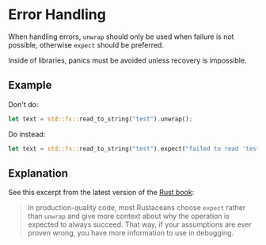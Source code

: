 # Error Handling

When handling errors, `unwrap` should only be used when failure is not possible,
otherwise `expect` should be preferred.

Inside of libraries, panics must be avoided unless recovery is impossible.

## Example

Don't do:

```rust
let text = std::fs::read_to_string("test").unwrap();
```

Do instead:

```rust
let text = std::fs::read_to_string("test").expect("failed to read 'test'");
```

## Explanation

See this excerpt from the latest version of the [Rust book]:

> In production-quality code, most Rustaceans choose `expect` rather than
> `unwrap` and give more context about why the operation is expected to always
> succeed. That way, if your assumptions are ever proven wrong, you have more
> information to use in debugging.

[Rust book]: https://doc.rust-lang.org/stable/book
